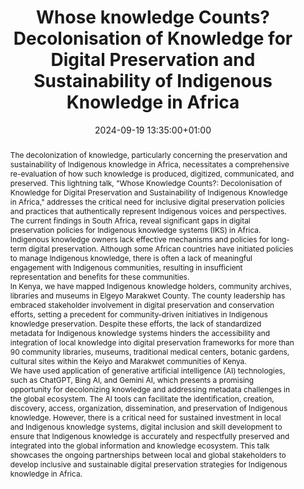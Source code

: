 ---
abstract: 'The decolonization of knowledge, particularly concerning the preservation
  and sustainability of Indigenous knowledge in Africa, necessitates a comprehensive
  re-evaluation of how such knowledge is produced, digitized, communicated, and preserved.
  This lightning talk, "Whose Knowledge Counts?: Decolonisation of Knowledge for Digital
  Preservation and Sustainability of Indigenous Knowledge in Africa," addresses the
  critical need for inclusive digital preservation policies and practices that authentically
  represent Indigenous voices and perspectives.


  The current findings in South Africa, reveal significant gaps in digital preservation
  policies for Indigenous knowledge systems (IKS) in Africa. Indigenous knowledge
  owners lack effective mechanisms and policies for long-term digital preservation.
  Although some African countries have initiated policies to manage Indigenous knowledge,
  there is often a lack of meaningful engagement with Indigenous communities, resulting
  in insufficient representation and benefits for these communities.


  In Kenya, we have mapped Indigenous knowledge holders, community archives, libraries
  and museums in Elgeyo Marakwet County. The county leadership has embraced stakeholder
  involvement in digital preservation and conservation efforts, setting a precedent
  for community-driven initiatives in Indigenous knowledge preservation. Despite these
  efforts, the lack of standardized metadata for Indigenous knowledge systems hinders
  the accessibility and integration of local knowledge into digital preservation frameworks
  for more than 90 community libraries, museums, traditional medical centers, botanic
  gardens, cultural sites within the Keiyo and Marakwet communities of Kenya.


  We have used application of generative artificial intelligence (AI) technologies,
  such as ChatGPT, Bing AI, and Gemini AI, which presents a promising opportunity
  for decolonizing knowledge and addressing metadata challenges in the global ecosystem.
  The AI tools can facilitate the identification, creation, discovery, access, organization,
  dissemination, and preservation of Indigenous knowledge. However, there is a critical
  need for sustained investment in local and Indigenous knowledge systems, digital
  inclusion and skill development to ensure that Indigenous knowledge is accurately
  and respectfully preserved and integrated into the global information and knowledge
  ecosystem. This talk showcases the ongoing partnerships between local and global
  stakeholders to develop inclusive and sustainable digital preservation strategies
  for Indigenous knowledge in Africa.'
creators:
- Gladys Kemboi
- Lazarus Rutto
date: 2024-09-19 13:35:00+01:00
document_url: https://zenodo.org/records/13740956
grand_parent: iPRES
institutions: []
keywords:
- governance, resourcing, and management for dp
- start 2 preserve
landing_page_url: https://zenodo.org/records/13740956
language: eng
layout: publication
license: Creative Commons Attribution 4.0 (CC-BY-4.0)
notes_url: https://docs.google.com/document/d/1TyATX9tJYvyL0Wx572QwHZp_tsNIPyhOnbkEfnzDWsg/edit#heading=h.aar4tupij1po
parent: iPRES 2024
publication_type: lightning talk
size: null
slides_url: https://zenodo.org/records/13740956
source_name: iPRES
stream_url: https://www.archief.vlaanderen.be/archief/records/dossiers/5acb210228ce4315ae650812d056a482329eb83ed2dc42398a51505dc153be81/documents/39b5cc9339dd420390d83022ae284d235f4c5b9bb78642ff921353395beda4f1
title: Whose knowledge Counts?Decolonisation of Knowledge for Digital Preservation
  and Sustainability of Indigenous Knowledge in Africa
year: 2024
---